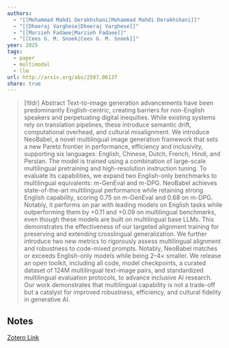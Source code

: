 ```yaml
---
authors:
  - "[[Mohammad Mahdi Derakhshani|Mohammad Mahdi Derakhshani]]"
  - "[[Dheeraj Varghese|Dheeraj Varghese]]"
  - "[[Marzieh Fadaee|Marzieh Fadaee]]"
  - "[[Cees G. M. Snoek|Cees G. M. Snoek]]"
year: 2025
tags:
  - paper
  - multimodal
  - llm
url: http://arxiv.org/abs/2507.06137
share: true
---
```



> [!tldr] Abstract
> Text-to-image generation advancements have been predominantly English-centric, creating barriers for non-English speakers and perpetuating digital inequities. While existing systems rely on translation pipelines, these introduce semantic drift, computational overhead, and cultural misalignment. We introduce NeoBabel, a novel multilingual image generation framework that sets a new Pareto frontier in performance, efficiency and inclusivity, supporting six languages: English, Chinese, Dutch, French, Hindi, and Persian. The model is trained using a combination of large-scale multilingual pretraining and high-resolution instruction tuning. To evaluate its capabilities, we expand two English-only benchmarks to multilingual equivalents: m-GenEval and m-DPG. NeoBabel achieves state-of-the-art multilingual performance while retaining strong English capability, scoring 0.75 on m-GenEval and 0.68 on m-DPG. Notably, it performs on par with leading models on English tasks while outperforming them by +0.11 and +0.09 on multilingual benchmarks, even though these models are built on multilingual base LLMs. This demonstrates the effectiveness of our targeted alignment training for preserving and extending crosslingual generalization. We further introduce two new metrics to rigorously assess multilingual alignment and robustness to code-mixed prompts. Notably, NeoBabel matches or exceeds English-only models while being 2–4× smaller. We release an open toolkit, including all code, model checkpoints, a curated dataset of 124M multilingual text-image pairs, and standardized multilingual evaluation protocols, to advance inclusive AI research. Our work demonstrates that multilingual capability is not a trade-off but a catalyst for improved robustness, efficiency, and cultural fidelity in generative AI.



## Notes

[Zotero Link](zotero://select/library/items/QKS7GUDW)


